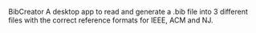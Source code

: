   BibCreator
A desktop app to read and generate a .bib file into 3 different files with the correct reference formats for IEEE, ACM and NJ.
